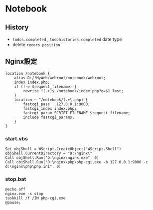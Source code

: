 Notebook
====

## History

* `todos.completed` , `todohistories.completed`  date type
* delete `recors.position`

## Nginx設定

```
location /notebook {
    alias D:/!MyWeb/webroot/notebook/webroot;
    index index.php;
    if (!-e $request_filename) {
        rewrite ^(.+)$ /notebook/index.php?q=$1 last;
    }
    location ~ ^/notebook/(.+\.php) {
        fastcgi_pass   127.0.0.1:9000;
        fastcgi_index index.php;
        fastcgi_param SCRIPT_FILENAME $request_filename;
        include fastcgi_params;
    }
}
```

### start.vbs

```
Set objShell = WScript.CreateObject("WScript.Shell")
objShell.CurrentDirectory = "D:\nginx\"
Call objShell.Run("D:\nginx\nginx.exe", 0)
Call objShell.Run("D:\nginx\php\php-cgi.exe -b 127.0.0.1:9000 -c d:\nginx\php\php.ini", 0)
```

### stop.bat

```
@echo off
nginx.exe -s stop
taskkill /f /IM php-cgi.exe
@pause;
```

